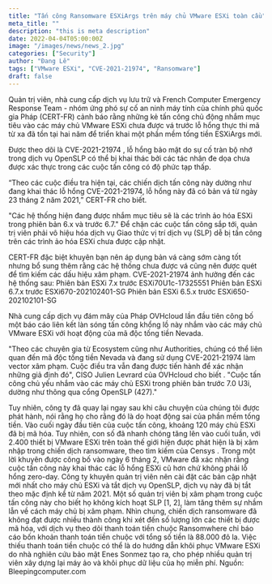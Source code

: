 ```yaml
---
title: "Tấn công Ransomware ESXiArgs trên máy chủ VMware ESXi toàn cầu"
meta_title: ""
description: "this is meta description"
date: 2022-04-04T05:00:00Z
image: "/images/news/news_2.jpg"
categories: ["Security"]
author: "Đang Lê"
tags: ["VMware ESXi", "CVE-2021-21974", "Ransomware"]
draft: false
---
```


Quản trị viên, nhà cung cấp dịch vụ lưu trữ và French Computer Emergency Response Team - nhóm ứng phó sự cố an ninh máy tính của chính phủ quốc gia Pháp (CERT-FR) cảnh báo rằng những kẻ tấn công chủ động nhắm mục tiêu vào các máy chủ VMware ESXi chưa được vá trước lỗ hổng thực thi mã từ xa đã tồn tại hai năm để triển khai một phần mềm tống tiền ESXiArgs mới.

Được theo dõi là CVE-2021-21974 , lỗ hổng bảo mật do sự cố tràn bộ nhớ trong dịch vụ OpenSLP có thể bị khai thác bởi các tác nhân đe dọa chưa được xác thực trong các cuộc tấn công có độ phức tạp thấp.

“Theo các cuộc điều tra hiện tại, các chiến dịch tấn công này dường như đang khai thác lỗ hổng CVE-2021-21974, lỗ hổng này đã có bản vá từ ngày 23 tháng 2 năm 2021,” CERT-FR cho biết.

"Các hệ thống hiện đang được nhắm mục tiêu sẽ là các trình ảo hóa ESXi trong phiên bản 6.x và trước 6.7."
Để chặn các cuộc tấn công sắp tới, quản trị viên phải vô hiệu hóa dịch vụ Giao thức vị trí dịch vụ (SLP) dễ bị tấn công trên các trình ảo hóa ESXi chưa được cập nhật.

CERT-FR đặc biệt khuyên bạn nên áp dụng bản vá càng sớm càng tốt nhưng bổ sung thêm rằng các hệ thống chưa được vá cũng nên được quét để tìm kiếm các dấu hiệu xâm phạm.
CVE-2021-21974 ảnh hưởng đến các hệ thống sau:
Phiên bản ESXi 7.x trước ESXi70U1c-17325551
Phiên bản ESXi 6.7.x trước ESXi670-202102401-SG
Phiên bản ESXi 6.5.x trước ESXi650-202102101-SG

Nhà cung cấp dịch vụ đám mây của Pháp OVHcloud lần đầu tiên công bố một báo cáo liên kết làn sóng tấn công khổng lồ này nhắm vào các máy chủ VMware ESXi với hoạt động của mã độc tống tiền Nevada. 

"Theo các chuyên gia từ Ecosystem cũng như Authorities, chúng có thể liên quan đến mã độc tống tiền Nevada và đang sử dụng CVE-2021-21974 làm vector xâm phạm. Cuộc điều tra vẫn đang được tiến hành để xác nhận những giả định đó", CISO Julien Levrard của OVHcloud cho biết .
"Cuộc tấn công chủ yếu nhắm vào các máy chủ ESXi trong phiên bản trước 7.0 U3i, dường như thông qua cổng OpenSLP (427)."

Tuy nhiên, công ty đã quay lại ngay sau khi câu chuyện của chúng tôi được phát hành, nói rằng họ cho rằng đó là do hoạt động sai của phần mềm tống tiền.
Vào cuối ngày đầu tiên của cuộc tấn công, khoảng 120 máy chủ ESXi đã bị mã hóa.
Tuy nhiên, con số đã nhanh chóng tăng lên vào cuối tuần, với 2.400 thiết bị VMware ESXi trên toàn thế giới hiện được phát hiện là bị xâm nhập trong chiến dịch ransomware, theo tìm kiếm của Censys .
Trong một lời khuyên được công bố vào ngày 6 tháng 2, VMware đã xác nhận rằng cuộc tấn công này khai thác các lỗ hổng ESXi cũ hơn chứ không phải lỗ hổng zero-day.
Công ty khuyên quản trị viên nên cài đặt các bản cập nhật mới nhất cho máy chủ ESXi và tắt dịch vụ OpenSLP, dịch vụ này đã bị tắt theo mặc định kể từ năm 2021.
Một số quản trị viên bị xâm phạm trong cuộc tấn công này cho biết họ không kích hoạt SLP [1, 2], làm tăng thêm sự nhầm lẫn về cách máy chủ bị xâm phạm.
Nhìn chung, chiến dịch ransomware đã không đạt được nhiều thành công khi xét đến số lượng lớn các thiết bị được mã hóa, với dịch vụ theo dõi thanh toán tiền chuộc  Ransomwhere chỉ báo cáo bốn khoản thanh toán tiền chuộc với tổng số tiền là 88.000 đô la.
Việc thiếu thanh toán tiền chuộc có thể là do  hướng dẫn khôi phục VMware ESXi  do nhà nghiên cứu bảo mật Enes Sonmez tạo ra, cho phép nhiều quản trị viên xây dựng lại máy ảo và khôi phục dữ liệu của họ miễn phí.
Nguồn: Bleepingcomputer.com

